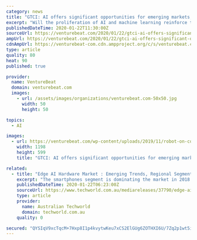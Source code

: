 ```yaml
---
category: news
title: "GTCI: AI offers significant opportunities for emerging markets, but skills are scarce"
excerpt: "Will the proliferation of AI and machine learning reinforce the worldwide digital divide? It’s one of the questions the Global Talent Competitiveness Index (GTCI) and Global Cities Talent Competitiveness Index (GCTCI) seek to answer by benchmarking the ability of countries and cities to compete for talent. An answer has historically proven ..."
publishedDateTime: 2020-01-22T11:30:00Z
sourceUrl: https://venturebeat.com/2020/01/22/gtci-ai-offers-significant-opportunities-for-emerging-markets-but-skills-are-scarce/
ampUrl: https://venturebeat.com/2020/01/22/gtci-ai-offers-significant-opportunities-for-emerging-markets-but-skills-are-scarce/amp/
cdnAmpUrl: https://venturebeat-com.cdn.ampproject.org/c/s/venturebeat.com/2020/01/22/gtci-ai-offers-significant-opportunities-for-emerging-markets-but-skills-are-scarce/amp/
type: article
quality: 80
heat: 90
published: true

provider:
  name: VentureBeat
  domain: venturebeat.com
  images:
    - url: /assets/images/organizations/venturebeat.com-50x50.jpg
      width: 50
      height: 50

topics:
  - AI

images:
  - url: https://venturebeat.com/wp-content/uploads/2019/11/robot-on-computer.jpg?fit=1198%2C599&strip=all
    width: 1198
    height: 599
    title: "GTCI: AI offers significant opportunities for emerging markets, but skills are scarce"

related:
  - title: "Edge AI Hardware Market : Emerging Trends, Regional Segmentation, Opportunities, Growth and Forecast to 2026"
    excerpt: "The smartphones segment is dominating the market in 2018 in 2018. Dedicated AI chip or AI processors were one of the major developments in the smartphone technology last year. Growing demand for real-time speech and voice recognition and analysis, as well as technical advancements in smartphone image recognition is driving the market for AI ..."
    publishedDateTime: 2020-01-22T06:23:00Z
    sourceUrl: https://www.techworld.com.au/mediareleases/37790/edge-ai-hardware-market-emerging-trends-regional/
    type: article
    provider:
      name: Australian Techworld
      domain: techworld.com.au
    quality: 0

secured: "QYSIqV9xcTqcM+7Hxp8I1p4kvytwKeu7xCS2ElGUg6ZOTHXI6U/7Zq2p1wt5i2YSURh1/dgfX9l3x2/do5R2yf7NPxQrz20jhCqEftNL4OKhl/glJuCwxb5QoiKOHEeZ93JTfbcyaTs7DMhKZ6I/UM0vF3+PsJo7LGBS4+OvXFoTfSUvSrwJ5CgHZyRXCZ9SvhXiUem8GDf8zcf9KGPZgKPGHEbTKV+umrURgzTowRbsO3F+A7BNGdPGEhX7FVQ/ZLZTvCmoxXHWjEHfQYm7d4H4ligDF38jrx4JLCskDDyXSsdtylrCETmPmddsG8oyawfZ7lMvnZr32n3hf8opbwGGxdT+0yAcdHZt/4jMlF8X+s3xzEHvk79YGC14cRapesHdh4dGE4wt00UsvLmEMb3IxLukj/gKj5DLoc97cHLgbefoY+LuHQsuqoOcgKqipIWodXunq81zYJNiGAAExQ==;YhYowOeCDkUXeyXCAhfeNA=="
---
```



